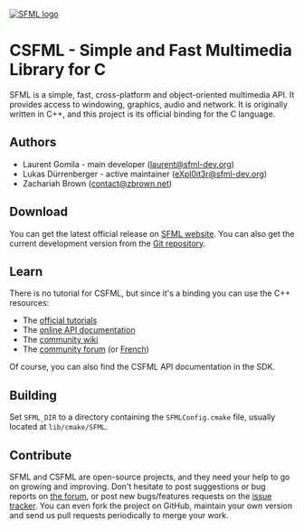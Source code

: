 [![SFML logo](https://www.sfml-dev.org/images/logo.png)](https://www.sfml-dev.org)

# CSFML - Simple and Fast Multimedia Library for C

SFML is a simple, fast, cross-platform and object-oriented multimedia API. It provides access to windowing, graphics, audio and network. It is originally written in C++, and this project is its official binding for the C language.

## Authors

  - Laurent Gomila - main developer (laurent@sfml-dev.org)
  - Lukas Dürrenberger - active maintainer (eXpl0it3r@sfml-dev.org)
  - Zachariah Brown (contact@zbrown.net)

## Download

You can get the latest official release on [SFML website](https://www.sfml-dev.org/download/csfml). You can also get the current development version from the [Git repository](https://github.com/SFML/CSFML).

## Learn

There is no tutorial for CSFML, but since it's a binding you can use the C++ resources:

  * The [official tutorials](https://www.sfml-dev.org/tutorials/)
  * The [online API documentation](https://www.sfml-dev.org/documentation/)
  * The [community wiki](https://github.com/SFML/SFML/wiki/)
  * The [community forum](https://en.sfml-dev.org/forums/) (or [French](https://fr.sfml-dev.org/forums/))

Of course, you can also find the CSFML API documentation in the SDK.

## Building

Set `SFML_DIR` to a directory containing the `SFMLConfig.cmake` file, usually located at `lib/cmake/SFML`.

## Contribute

SFML and CSFML are open-source projects, and they need your help to go on growing and improving. Don't hesitate to post suggestions or bug reports on [the forum](https://en.sfml-dev.org/forums/), or post new bugs/features requests on the [issue tracker](https://github.com/SFML/CSFML/issues/). You can even fork the project on GitHub, maintain your own version and send us pull requests periodically to merge your work.
